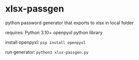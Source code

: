 # xlsx-passgen
python password generator that exports to xlsx in local folder

requires: Python 3.10+
          openpyxl python library
          
install openpyxl:
`pip install openpyxl`

run generator:
`python3 xlsx-passgen.py`
